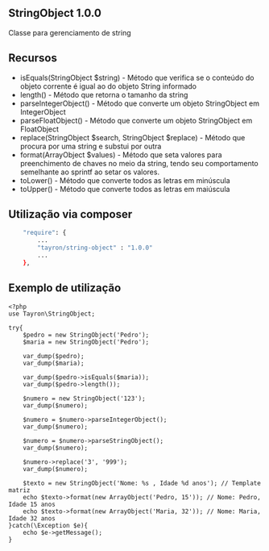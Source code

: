 ## StringObject 1.0.0

Classe para gerenciamento de string


## Recursos
  - isEquals(StringObject $string) - Método que verifica se o conteúdo do objeto corrente é igual ao do objeto String informado
  - length() - Método que retorna o tamanho da string
  - parseIntegerObject() - Método que converte um objeto StringObject em IntegerObject
  - parseFloatObject() - Método que converte um objeto StringObject em FloatObject
  - replace(StringObject $search, StringObject $replace) - Método que procura por uma string e substui por outra
  - format(ArrayObject $values) - Método que seta valores para preenchimento de chaves no meio da string, tendo seu comportamento semelhante ao sprintf ao setar os valores.
  - toLower() - Método que converte todos as letras em minúscula
  - toUpper() - Método que converte todos as letras em maiúscula


## Utilização via composer

```sh
    "require": {
        ...
        "tayron/string-object" : "1.0.0"
        ... 
    },    
```

## Exemplo de utilização
```
<?php
use Tayron\StringObject;

try{    
    $pedro = new StringObject('Pedro');
    $maria = new StringObject('Pedro');
    
    var_dump($pedro);
    var_dump($maria);
    
    var_dump($pedro->isEquals($maria));
    var_dump($pedro->length());
    
    $numero = new StringObject('123');
    var_dump($numero);
    
    $numero = $numero->parseIntegerObject();
    var_dump($numero);
    
    $numero = $numero->parseStringObject();
    var_dump($numero);

    $numero->replace('3', '999');
    var_dump($numero);

    $texto = new StringObject('Nome: %s , Idade %d anos'); // Template matriz
    echo $texto->format(new ArrayObject('Pedro, 15')); // Nome: Pedro, Idade 15 anos
    echo $texto->format(new ArrayObject('Maria, 32')); // Nome: Maria, Idade 32 anos    
}catch(\Exception $e){
    echo $e->getMessage();
}
```
